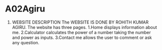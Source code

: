 # A02Agiru
1. WEBSITE DESCRIPTION
The WEBSITE IS DONE BY ROHITH KUMAR AGIRU. 
The website has three pages.
    1.Home displays information about me.
    2.Calculator calculates the power of a number taking the number and power as inputs.
    3.Contact me allows the user to comment or ask any question.


